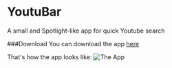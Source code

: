 YoutuBar
========

A small and Spotlight-like app for quick Youtube search


###Download
You can download the app [here](https://github.com/rockingeric/YoutuBar/releases/tag/1.0)

That's how the app looks like:
![The App](https://i.imgur.com/JDJm78c.png)
